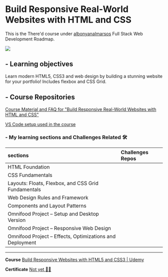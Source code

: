 # Build Responsive Real-World Websites with HTML and CSS

This is the There'd course under [albonyanalmarsos](https://albonyanalmarsos.vercel.app/#subject) Full Stack Web Development Roadmap.

![](https://progress-bar.dev/5/?title=progress)

## - Learning objectives
Learn modern HTML5, CSS3 and web design by building a stunning website for your portfolio! Includes flexbox and CSS Grid.

## - Course Repositories

[Course Material and FAQ for "Build Responsive Real-World Websites with HTML and CSS"](https://github.com/jonasschmedtmann/html-css-course)

[VS Code setup used in the course](https://github.com/jonasschmedtmann/html-css-course/blob/master/vscode-setup.md)


### - My learning sections and Challenges Related :hammer_and_wrench:

| sections                                                 | Challenges Repos |
| :------------------------------------------------------- | :--------------- |
| HTML Foundation                                          |                  |
| CSS Fundamentals                                         |                  |
| Layouts: Floats, Flexbox, and CSS Grid Fundamentals      |                  |
| Web Design Rules and Framework                           |                  |
| Components and Layout Patterns                           |                  |
| Omnifood Project – Setup and Desktop Version             |                  |
| Omnifood Project – Responsive Web Design                 |                  |
| Omnifood Project – Effects, Optimizations and Deployment |                  |



------

**Course** [Build Responsive Websites with HTML5 and CSS3 | Udemy](https://www.udemy.com/course/design-and-develop-a-killer-website-with-html5-and-css3/)

**Certificate** [Not yet :walking_man:](#)
